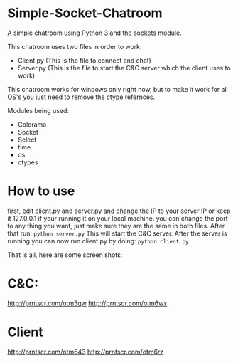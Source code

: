 # Simple-Socket-Chatroom
A simple chatroom using Python 3 and the sockets module.

This chatroom uses two files in order to work:
- Client.py (This is the file to connect and chat)
- Server.py (This is the file to start the C&C server which the client uses to work)

This chatroom works for windows only right now, but to make it work for all OS's you just need to remove the ctype refernces.

Modules being used:
- Colorama
- Socket
- Select
- time
- os
- ctypes

# How to use
first, edit client.py and server.py and change the IP to your server IP or keep it 127.0.0.1 if your running it on your local machine.
you can change the port to any thing you want, just make sure they are the same in both files.
After that run:
`python server.py`
This will start the C&C server.
After the server is running you can now run client.py by doing:
`python client.py`

That is all, here are some screen shots:
# C&C:
http://prntscr.com/otm5qw
http://prntscr.com/otm6wx

# Client
http://prntscr.com/otm643
http://prntscr.com/otm6rz
